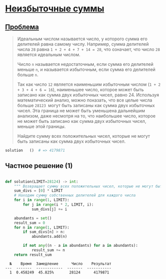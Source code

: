 # [Неизбыточные суммы](TODO)

## [Проблема](https://euler.jakumo.org/problems/view/23.html)


>Идеальным числом называется число, у которого сумма его делителей равна самому числу. Например, сумма делителей числа `28` равна `1 + 2 + 4 + 7 + 14 = 28`, что означает, что число `28` является идеальным числом.
>
>Число `n` называется недостаточным, если сумма его делителей меньше `n`, и называется избыточным, если сумма его делителей больше `n`.
>
>Так как число `12` является наименьшим избыточным числом (`1 + 2 + 3 + 4 + 6 = 16`), наименьшее число, которое может быть записано как сумма двух избыточных чисел, равно 24. Используя математический анализ, можно показать, что все целые числа больше `28123 `могут быть записаны как сумма двух избыточных чисел. Эта граница не может быть уменьшена дальнейшим анализом, даже несмотря на то, что наибольшее число, которое не может быть записано как сумма двух избыточных чисел, меньше этой границы.
>
>Найдите сумму всех положительных чисел, которые не могут быть записаны как сумма двух избыточных чисел.

``` python
solution   ()  # => 4179871
```

## Частное решение (1)
```python

def solution(LIMIT=28124) -> int:
    """ Возвращает сумму всех положительных чисел, которые не могут быть записаны как сумма двух избыточных чисел"""
    sum_divs = [0] * LIMIT
    # Находим сумму собственных делителей для каждого числа
    for i in range(1, LIMIT):
        for j in range(i * 2, LIMIT, i):
            sum_divs[j] += i

    abundants = set()
    result_sum = 0
    for n in range(1, LIMIT):
        if sum_divs[n] > n:
            abundants.add(n)

        if not any((n - a in abundants) for a in abundants):
            result_sum += n
    return result_sum
```
```text
  №    Время  Замедление      Число    Результат
---  -------  ------------  -------  -----------
  1  0.458249  45.825%       28124      4179871
```
